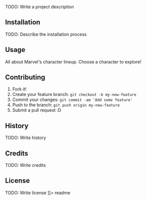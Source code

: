 <snippet>
  <content><![CDATA[
# ${1:Project Name}

TODO: Write a project description

## Installation

TODO: Describe the installation process

## Usage

All about Marvel's character lineup. Choose a character to explore!

## Contributing

1. Fork it!
2. Create your feature branch: `git checkout -b my-new-feature`
3. Commit your changes: `git commit -am 'Add some feature'`
4. Push to the branch: `git push origin my-new-feature`
5. Submit a pull request :D

## History

TODO: Write history
## Credits
TODO: Write credits
## License
TODO: Write license
]]></content>
  <tabTrigger>readme</tabTrigger>
</snippet>